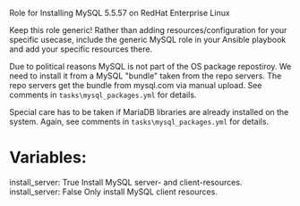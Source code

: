 Role for Installing MySQL 5.5.57 on RedHat Enterprise Linux

Keep this role generic!
Rather than adding resources/configuration for your specific usecase,
include the generic MySQL role in your Ansible playbook and add your specific resources there.

Due to political reasons MySQL is not part of the OS package repostiroy.
We need to install it from a MySQL "bundle" taken from the repo servers.
The repo servers get the bundle from mysql.com via manual upload.
See comments in `tasks\mysql_packages.yml` for details.

Special care has to be taken if MariaDB libraries are already installed on the system.
Again, see comments in `tasks\mysql_packages.yml` for details.


# Variables:

install_server: True    Install MySQL server- and client-resources.
install_server: False   Only install MySQL client resources.

